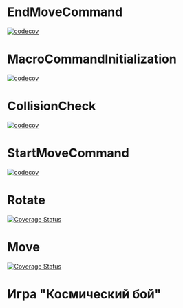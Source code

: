 # EndMoveCommand
[![codecov](https://codecov.io/gh/cosmicblack/ooaip/branch/EndMoveCommand/graph/badge.svg?token=1X96NIDNVI)](https://codecov.io/gh/cosmicblack/ooaip)

# MacroCommandInitialization
[![codecov](https://codecov.io/gh/cosmicblack/ooaip/branch/MacroCommandInitialization/graph/badge.svg?token=1X96NIDNVI)](https://codecov.io/gh/cosmicblack/ooaip)

# CollisionCheck
[![codecov](https://codecov.io/gh/cosmicblack/ooaip/branch/StartMoveCommand/graph/badge.svg?token=1X96NIDNVI)](https://codecov.io/gh/cosmicblack/ooaip)

# StartMoveCommand
[![codecov](https://codecov.io/github/cosmicblack/ooaip/branch/StartMoveCommand/graph/badge.svg?token=1X96NIDNVI)](https://codecov.io/github/cosmicblack/ooaip)

# Rotate
[![Coverage Status](https://coveralls.io/repos/github/cosmicblack/ooaip/badge.svg?branch=rotate)](https://coveralls.io/github/cosmicblack/ooaip?branch=rotate)

# Move
[![Coverage Status](https://coveralls.io/repos/github/cosmicblack/ooaip/badge.svg?branch=move)](https://coveralls.io/github/cosmicblack/ooaip?branch=move)
# Игра "Космический бой"
